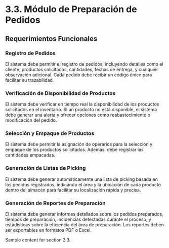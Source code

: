 # 3.3. Módulo de Preparación de Pedidos

## Requerimientos Funcionales  

### Registro de Pedidos  
El sistema debe permitir el registro de pedidos, incluyendo detalles como el cliente, productos solicitados, cantidades, fechas de entrega, y cualquier observación adicional. Cada pedido debe recibir un código único para facilitar su trazabilidad.

### Verificación de Disponibilidad de Productos  
El sistema debe verificar en tiempo real la disponibilidad de los productos solicitados en el inventario. Si un producto no está disponible, el sistema debe generar una alerta y ofrecer opciones como reabastecimiento o modificación del pedido.

### Selección y Empaque de Productos  
El sistema debe permitir la asignación de operarios para la selección y empaque de los productos solicitados. Además, debe registrar las cantidades empacadas.

### Generación de Listas de Picking  
El sistema debe generar automáticamente una lista de picking basada en los pedidos registrados, indicando el área y la ubicación de cada producto dentro del almacén para facilitar su localización rápida y precisa.

### Generación de Reportes de Preparación  
El sistema debe generar informes detallados sobre los pedidos preparados, tiempos de preparación, incidencias detectadas durante el proceso, y estadísticas sobre la eficiencia del área de preparación. Los reportes deben ser exportables en formatos PDF o Excel.

Sample content for section 3.3.
